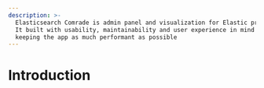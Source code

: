 ```yaml
---
description: >-
  Elasticsearch Comrade is admin panel and visualization for Elastic products.
  It built with usability, maintainability and user experience in mind while
  keeping the app as much performant as possible
---
```


# Introduction

